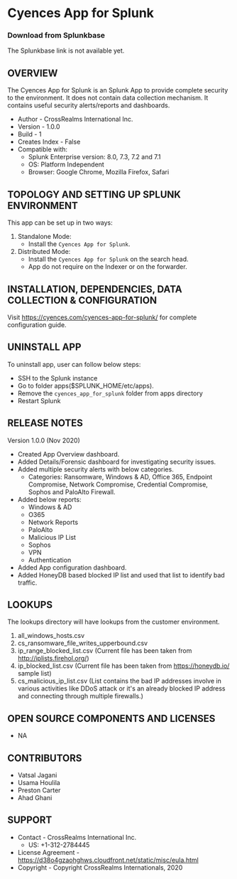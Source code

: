# Cyences App for Splunk

### Download from Splunkbase
The Splunkbase link is not available yet.


OVERVIEW
--------
The Cyences App for Splunk is an Splunk App to provide complete security to the environment. It does not contain data collection mechanism. It contains useful security alerts/reports and dashboards.


* Author - CrossRealms International Inc.
* Version - 1.0.0
* Build - 1
* Creates Index - False
* Compatible with:
   * Splunk Enterprise version: 8.0, 7.3, 7.2 and 7.1
   * OS: Platform Independent
   * Browser: Google Chrome, Mozilla Firefox, Safari



TOPOLOGY AND SETTING UP SPLUNK ENVIRONMENT
------------------------------------------
This app can be set up in two ways: 
  1. Standalone Mode: 
     * Install the `Cyences App for Splunk`.
  2. Distributed Mode: 
     * Install the `Cyences App for Splunk` on the search head.
     * App do not require on the Indexer or on the forwarder.


INSTALLATION, DEPENDENCIES, DATA COLLECTION & CONFIGURATION
------------------------------------------------------------
Visit https://cyences.com/cyences-app-for-splunk/ for complete configuration guide.


UNINSTALL APP
-------------
To uninstall app, user can follow below steps:
* SSH to the Splunk instance
* Go to folder apps($SPLUNK_HOME/etc/apps).
* Remove the `cyences_app_for_splunk` folder from apps directory
* Restart Splunk


RELEASE NOTES
-------------
Version 1.0.0 (Nov 2020)
* Created App Overview dashboard.
* Added Details/Forensic dashboard for investigating security issues.
* Added multiple security alerts with below categories.
  * Categories: Ransomware, Windows & AD, Office 365, Endpoint Compromise, Network Compromise, Credential Compromise, Sophos and PaloAlto Firewall.
* Added below reports:
  * Windows & AD
  * O365
  * Network Reports
  * PaloAlto
  * Malicious IP List
  * Sophos
  * VPN
  * Authentication
* Added App configuration dashboard.
* Added HoneyDB based blocked IP list and used that list to identify bad traffic.



LOOKUPS
-------
The lookups directory will have lookups from the customer environment.

1. all_windows_hosts.csv
2. cs_ransomware_file_writes_upperbound.csv
3. ip_range_blocked_list.csv (Current file has been taken from http://iplists.firehol.org/)
4. ip_blocked_list.csv (Current file has been taken from https://honeydb.io/ sample list)
5. cs_malicious_ip_list.csv (List contains the bad IP addresses involve in various activities like DDoS attack or it's an already blocked IP address and connecting through multiple firewalls.)


OPEN SOURCE COMPONENTS AND LICENSES
------------------------------
* NA


CONTRIBUTORS
------------
* Vatsal Jagani
* Usama Houlila
* Preston Carter
* Ahad Ghani


SUPPORT
-------
* Contact - CrossRealms International Inc.
  * US: +1-312-2784445
* License Agreement - https://d38o4gzaohghws.cloudfront.net/static/misc/eula.html
* Copyright - Copyright CrossRealms Internationals, 2020

